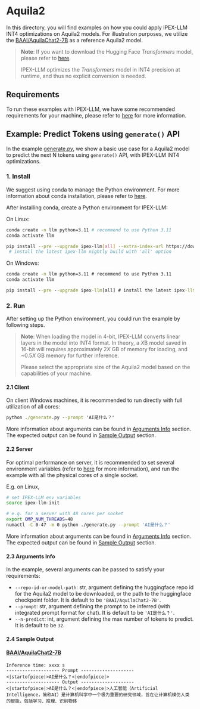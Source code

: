 # Aquila2

In this directory, you will find examples on how you could apply IPEX-LLM INT4 optimizations on Aquila2 models. For illustration purposes, we utilize the [BAAI/AquilaChat2-7B](https://huggingface.co/BAAI/AquilaChat2-7B) as a reference Aquila2 model.

> **Note**: If you want to download the Hugging Face *Transformers* model, please refer to [here](https://huggingface.co/docs/hub/models-downloading#using-git).
>
> IPEX-LLM optimizes the *Transformers* model in INT4 precision at runtime, and thus no explicit conversion is needed.

## Requirements
To run these examples with IPEX-LLM, we have some recommended requirements for your machine, please refer to [here](../README.md#recommended-requirements) for more information.

## Example: Predict Tokens using `generate()` API
In the example [generate.py](./generate.py), we show a basic use case for a Aquila2 model to predict the next N tokens using `generate()` API, with IPEX-LLM INT4 optimizations.
### 1. Install
We suggest using conda to manage the Python environment. For more information about conda installation, please refer to [here](https://docs.conda.io/en/latest/miniconda.html#).

After installing conda, create a Python environment for IPEX-LLM:

On Linux:

```bash
conda create -n llm python=3.11 # recommend to use Python 3.11
conda activate llm

pip install --pre --upgrade ipex-llm[all] --extra-index-url https://download.pytorch.org/whl/cpu
 # install the latest ipex-llm nightly build with 'all' option
```

On Windows:

```cmd
conda create -n llm python=3.11 # recommend to use Python 3.11
conda activate llm

pip install --pre --upgrade ipex-llm[all] # install the latest ipex-llm nightly build with 'all' option
```

### 2. Run
After setting up the Python environment, you could run the example by following steps.

> **Note**: When loading the model in 4-bit, IPEX-LLM converts linear layers in the model into INT4 format. In theory, a *X*B model saved in 16-bit will requires approximately 2*X* GB of memory for loading, and ~0.5*X* GB memory for further inference.
>
> Please select the appropriate size of the Aquila2 model based on the capabilities of your machine.

#### 2.1 Client
On client Windows machines, it is recommended to run directly with full utilization of all cores:
```cmd
python ./generate.py --prompt 'AI是什么？'
```
More information about arguments can be found in [Arguments Info](#23-arguments-info) section. The expected output can be found in [Sample Output](#24-sample-output) section.

#### 2.2 Server
For optimal performance on server, it is recommended to set several environment variables (refer to [here](../README.md#best-known-configuration-on-linux) for more information), and run the example with all the physical cores of a single socket.

E.g. on Linux,
```bash
# set IPEX-LLM env variables
source ipex-llm-init

# e.g. for a server with 48 cores per socket
export OMP_NUM_THREADS=48
numactl -C 0-47 -m 0 python ./generate.py --prompt 'AI是什么？'
```
More information about arguments can be found in [Arguments Info](#23-arguments-info) section. The expected output can be found in [Sample Output](#24-sample-output) section.

#### 2.3 Arguments Info
In the example, several arguments can be passed to satisfy your requirements:

- `--repo-id-or-model-path`: str, argument defining the huggingface repo id for the Aquila2 model to be downloaded, or the path to the huggingface checkpoint folder. It is default to be `'BAAI/AquilaChat2-7B'`.
- `--prompt`: str, argument defining the prompt to be inferred (with integrated prompt format for chat). It is default to be `'AI是什么？'`.
- `--n-predict`: int, argument defining the max number of tokens to predict. It is default to be `32`.

#### 2.4 Sample Output
#### [BAAI/AquilaChat2-7B](https://huggingface.co/BAAI/AquilaChat2-7B)
```log
Inference time: xxxx s
-------------------- Prompt --------------------
<|startofpiece|>AI是什么？<|endofpiece|>
-------------------- Output --------------------
<|startofpiece|>AI是什么？<|endofpiece|>人工智能（Artificial Intelligence，简称AI）是计算机科学中一个极为重要的研究领域，旨在让计算机模仿人类的智能，包括学习、推理、识别物体
```
